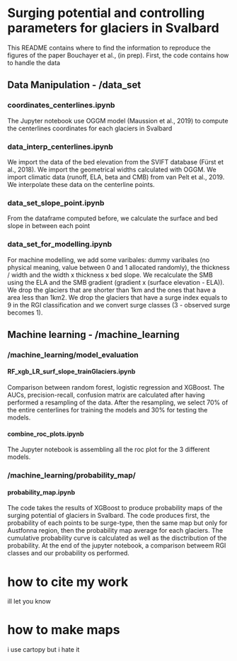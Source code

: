 # Surging potential and controlling parameters for glaciers in Svalbard
This README contains where to find the information to reproduce the figures of the paper Bouchayer et al., (in prep).
First, the code contains how to handle the data

## Data Manipulation - /data_set
### coordinates_centerlines.ipynb
The Jupyter notebook use OGGM model (Maussion et al., 2019) to compute the centerlines coordinates for each glaciers in Svalbard

### data_interp_centerlines.ipynb
We import the data of the bed elevation from the SVIFT database (Fürst et al., 2018).
We import the geometrical widths calculated with OGGM.
We import climatic data (runoff, ELA, beta and CMB) from van Pelt et al., 2019. 
We interpolate these data on the centerline points.

### data_set_slope_point.ipynb
From the dataframe computed before, we calculate the surface and bed slope in between each point

### data_set_for_modelling.ipynb
For machine modelling, we add some varibales: dummy varibales (no physical meaning, value between 0 and 1 allocated randomly), the thickness / width  and the width x thickness x bed slope. We recalculate the SMB using the ELA and the SMB gradient (gradient x (surface elevation - ELA)). We drop the glaciers that are shorter than 1km and the ones that have a area less than 1km2. We drop the glaciers that have a surge index equals to 9 in the RGI classification and we convert surge classes (3 - observed surge becomes 1).

## Machine learning - /machine_learning
### /machine_learning/model_evaluation
#### RF_xgb_LR_surf_slope_trainGlaciers.ipynb
Comparison between random forest, logistic regression and XGBoost. The AUCs, precision-recall, confusion matrix are calculated after having performed a resampling of the data. After the resampling, we select 70% of the entire centerlines for training the models and 30% for testing the models. 
#### combine_roc_plots.ipynb
The Jupyter notebook is assembling all the roc plot for the 3 different models. 

### /machine_learning/probability_map/
#### probability_map.ipynb
The code takes the results of XGBoost to produce probability maps of the surging potential of glaciers in Svalbard. The code produces first, the probability of each points to be surge-type, then the same map but only for Austfonna region, then the probability map average for each glaciers. The cumulative probability curve is calculated as well as the disctribution of the probability. At the end of the jupyter notebook, a comparison betweem RGI classes and our probability os performed. 




# how to cite my work

ill let you know

# how to make maps

i use cartopy but i hate it
